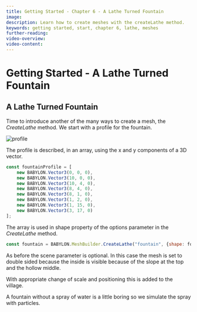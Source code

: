 ```yaml
---
title: Getting Started - Chapter 6 - A Lathe Turned Fountain
image: 
description: Learn how to create meshes with the createLathe method.
keywords: getting started, start, chapter 6, lathe, meshes
further-reading:
video-overview:
video-content:
---
```


# Getting Started - A Lathe Turned Fountain

## A Lathe Turned Fountain

Time to introduce another of the many ways to create a mesh, the *CreateLathe* method. We start with a profile for the fountain.

![profile](/img/getstarted/profile.png)

The profile is described, in an array, using the x and y components of a 3D vector.

```javascript
const fountainProfile = [
	new BABYLON.Vector3(0, 0, 0),
	new BABYLON.Vector3(10, 0, 0),
	new BABYLON.Vector3(10, 4, 0),
	new BABYLON.Vector3(8, 4, 0),
	new BABYLON.Vector3(8, 1, 0),
	new BABYLON.Vector3(1, 2, 0),
	new BABYLON.Vector3(1, 15, 0),
	new BABYLON.Vector3(3, 17, 0)
];
```

The array is used in shape property of the options parameter in the *CreateLathe* method.

```javascript
const fountain = BABYLON.MeshBuilder.CreateLathe("fountain", {shape: fountainProfile, sideOrientation: BABYLON.Mesh.DOUBLESIDE}, scene);
```

As before the scene parameter is optional. In this case the mesh is set to double sided because the inside is visible because of the slope at the top and the hollow middle.

<Playground id="#TC31NV#3" title="Basic Lathe Fountain" description="Use the createLathe method to create a fountain." image="/img/playgroundsAndNMEs/gettingStartedLathe1.jpg"/>

With appropriate change of scale and positioning this is added to the village.

<Playground id="#KBS9I5#91" title="Add the Fountain" description="Add the fountain into the village." image="/img/playgroundsAndNMEs/gettingStartedLathe2.jpg"/>

A fountain without a spray of water is a little boring so we simulate the spray with particles.
